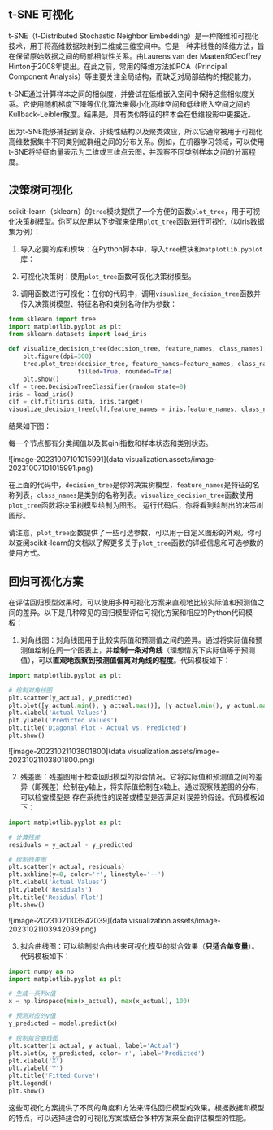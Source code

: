 ## t-SNE 可视化

t-SNE（t-Distributed Stochastic Neighbor Embedding）是一种降维和可视化技术，用于将高维数据映射到二维或三维空间中。它是一种非线性的降维方法，旨在保留原始数据之间的局部相似性关系。由Laurens van der Maaten和Geoffrey Hinton于2008年提出。在此之前，常用的降维方法如PCA（Principal Component Analysis）等主要关注全局结构，而缺乏对局部结构的捕捉能力。

t-SNE通过计算样本之间的相似度，并尝试在低维嵌入空间中保持这些相似度关系。它使用随机梯度下降等优化算法来最小化高维空间和低维嵌入空间之间的Kullback-Leibler散度。结果是，具有类似特征的样本会在低维投影中更接近。

因为t-SNE能够捕捉到复杂、非线性结构以及聚类效应，所以它通常被用于可视化高维数据集中不同类别或群组之间的分布关系。例如，在机器学习领域，可以使用t-SNE将特征向量表示为二维或三维点云图，并观察不同类别样本之间的分离程度。

## 决策树可视化

scikit-learn（sklearn）的`tree`模块提供了一个方便的函数`plot_tree`，用于可视化决策树模型。你可以使用以下步骤来使用`plot_tree`函数进行可视化（以iris数据集为例）：

1. 导入必要的库和模块：在Python脚本中，导入`tree`模块和`matplotlib.pyplot`库：

2. 可视化决策树：使用`plot_tree`函数可视化决策树模型。

3. 调用函数进行可视化：在你的代码中，调用`visualize_decision_tree`函数并传入决策树模型、特征名称和类别名称作为参数：

```python
from sklearn import tree
import matplotlib.pyplot as plt
from sklearn.datasets import load_iris

def visualize_decision_tree(decision_tree, feature_names, class_names):
    plt.figure(dpi=300)
    tree.plot_tree(decision_tree, feature_names=feature_names, class_names=class_names,
                   filled=True, rounded=True)
    plt.show()
clf = tree.DecisionTreeClassifier(random_state=0)
iris = load_iris()
clf = clf.fit(iris.data, iris.target)
visualize_decision_tree(clf,feature_names = iris.feature_names, class_names = iris.target_names)
```

结果如下图：

每一个节点都有分类阈值以及其gini指数和样本状态和类别状态。

![image-20231007101015991](data visualization.assets/image-20231007101015991.png)

   在上面的代码中，`decision_tree`是你的决策树模型，`feature_names`是特征的名称列表，`class_names`是类别的名称列表。`visualize_decision_tree`函数使用`plot_tree`函数将决策树模型绘制为图形。   运行代码后，你将看到绘制出的决策树图形。

请注意，`plot_tree`函数提供了一些可选参数，可以用于自定义图形的外观。你可以查阅scikit-learn的文档以了解更多关于`plot_tree`函数的详细信息和可选参数的使用方式。

## 回归可视化方案

在评估回归模型效果时，可以使用多种可视化方案来直观地比较实际值和预测值之间的差异。以下是几种常见的回归模型评估可视化方案和相应的Python代码模板：

1.  对角线图：对角线图用于比较实际值和预测值之间的差异。通过将实际值和预测值绘制在同一个图表上，并**绘制一条对角线**（理想情况下实际值等于预测值），可以**直观地观察到预测值偏离对角线的程度**。代码模板如下：

```python
import matplotlib.pyplot as plt

# 绘制对角线图
plt.scatter(y_actual, y_predicted)
plt.plot([y_actual.min(), y_actual.max()], [y_actual.min(), y_actual.max()], 'r--')
plt.xlabel('Actual Values')
plt.ylabel('Predicted Values')
plt.title('Diagonal Plot - Actual vs. Predicted')
plt.show()
```

![image-20231021103801800](data visualization.assets/image-20231021103801800.png)

2.  残差图：残差图用于检查回归模型的拟合情况。它将实际值和预测值之间的差异（即残差）绘制在y轴上，将实际值绘制在x轴上。通过观察残差图的分布，可以检查模型是	存在系统性的误差或模型是否满足对误差的假设。代码模板如下：

```python
import matplotlib.pyplot as plt

# 计算残差
residuals = y_actual - y_predicted

# 绘制残差图
plt.scatter(y_actual, residuals)
plt.axhline(y=0, color='r', linestyle='--')
plt.xlabel('Actual Values')
plt.ylabel('Residuals')
plt.title('Residual Plot')
plt.show()
```

![image-20231021103942039](data visualization.assets/image-20231021103942039.png)

3.  拟合曲线图：可以绘制拟合曲线来可视化模型的拟合效果（**只适合单变量**）。代码模板如下：

```python
import numpy as np
import matplotlib.pyplot as plt

# 生成一系列x值
x = np.linspace(min(x_actual), max(x_actual), 100)

# 预测对应的y值
y_predicted = model.predict(x)

# 绘制拟合曲线图
plt.scatter(x_actual, y_actual, label='Actual')
plt.plot(x, y_predicted, color='r', label='Predicted')
plt.xlabel('X')
plt.ylabel('Y')
plt.title('Fitted Curve')
plt.legend()
plt.show()
```

这些可视化方案提供了不同的角度和方法来评估回归模型的效果。根据数据和模型的特点，可以选择适合的可视化方案或结合多种方案来全面评估模型的性能。



